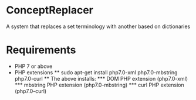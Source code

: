 # ConceptReplacer
A system that replaces a set terminology with another based on dictionaries

# Requirements
* PHP 7 or above
* PHP extensions
** sudo apt-get install php7.0-xml php7.0-mbstring php7.0-curl
** The above installs:
*** DOM PHP extension (php7.0-xml)
*** mbstring PHP extension (php7.0-mbstring)
*** curl PHP extension (php7.0-curl)
